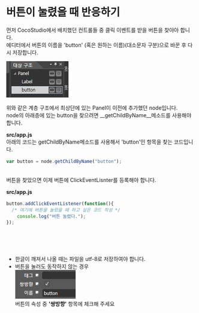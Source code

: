 버튼이 눌렸을 때 반응하기
====

먼저 CocoStudio에서 배치했던 컨트롤들 중 클릭 이벤트를 받을 버튼을 찾야아 합니다.<br>
에디터에서 버튼의 이름을 'button' (혹은 원하는 이름)(대소문자 구분)으로 바꾼 후 다시 저장합니다.<br>

![tree](tree.jpg)

위와 같은 계층 구조에서 최상단에 있는 Panel이 이전에 추가했던 node입니다.<br>
node의 아래층에 있는 button을 찾으려면 __getChildByName__메소드를 사용해야 합니다.

__src/app.js__<br>
아래의 코드는 getChildByName메소드를 사용해서 'button'인 항목을 찾는 코드입니다.
```js
var button = node.getChildByName("button");
```
<br>
버튼을 찾았으면 이제 버튼에 ClickEventLisnter를 등록해야 합니다.<br>

__src/app.js__
```js
button.addClickEventListener(function(){
  /* 여기에 버튼을 눌렀을 때 하고 싶은 코드 작성 */
	console.log("버튼 눌렸다.");
});
```

<br><br><br>

* 한글이 깨져서 나올 때는 파일을 utf-8로 저장하여야 합니다.
* 버튼을 눌러도 동작하지 않는 경우<br>
  ![props](props.jpg)<br>
  버튼의 속성 중 __'쌍방향'__ 항목에 체크해 주세요
